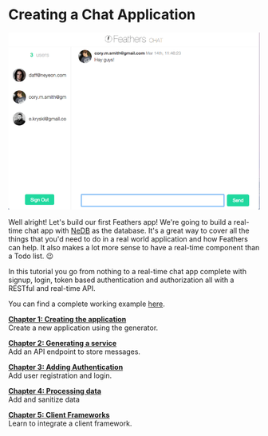# Creating a Chat Application

![Chat app screenshot](./assets/chat.gif)

Well alright! Let's build our first Feathers app! We're going to build a real-time chat app with [NeDB](https://github.com/louischatriot/nedb) as the database. It's a great way to cover all the things that you'd need to do in a real world application and how Feathers can help. It also makes a lot more sense to have a real-time component than a Todo list. 😉

In this tutorial you go from nothing to a real-time chat app complete with signup, login, token based authentication and authorization all with a RESTful and real-time API.

You can find a complete working example [here](https://github.com/feathersjs/feathers-chat).

[**Chapter 1: Creating the application**](./creating.md)<br/>
Create a new application using the generator.

[**Chapter 2: Generating a service**](./generator.md)<br/>
Add an API endpoint to store messages.

[**Chapter 3: Adding Authentication**](./authentication.md)<br/>
Add user registration and login.

[**Chapter 4: Processing data**](./processing.md)<br/>
Add and sanitize data

[**Chapter 5: Client Frameworks**](./frameworks.md)<br/>
Learn to integrate a client framework.
